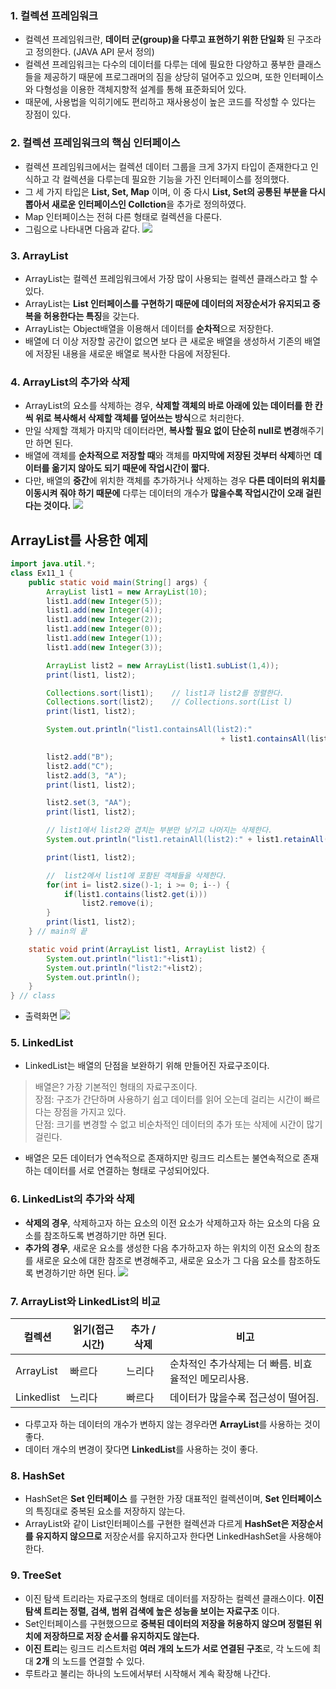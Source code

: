 ### 1. 컬렉션 프레임워크
- 컬렉션 프레임워크란, **데이터 군(group)을 다루고 표현하기 위한 단일화** 된 구조라고 정의한다. (JAVA API 문서 정의)
- 컬렉션 프레임워크는 다수의 데이터를 다루는 데에 필요한 다양하고 풍부한 클래스들을 제공하기 때문에 프로그래머의 짐을 상당히 덜어주고 있으며, 또한 인터페이스와 다형성을 이용한 객체지향적 설계를 통해 표준화되어 있다.
- 때문에, 사용법을 익히기에도 편리하고 재사용성이 높은 코드를 작성할 수 있다는 장점이 있다.


### 2. 컬렉션 프레임워크의 핵심 인터페이스
- 컬렉션 프레임워크에서는 컬렉션 데이터 그룹을 크게 3가지 타입이 존재한다고 인식하고 각 컬렉션을 다루는데 필요한 기능을 가진 인터페이스를 정의했다.
- 그 세 가지 타입은 **List, Set, Map** 이며, 이 중 다시 **List, Set의 공통된 부분을 다시 뽑아서 새로운 인터페이스인 Collction**을 추가로 정의하였다.
- Map 인터페이스는 전혀 다른 형태로 컬렉션을 다룬다.
- 그림으로 나타내면 다음과 같다.
![](https://images.velog.io/images/cil05265/post/99a3e6a1-5a6b-4a0a-9447-b7fdb0bff3db/KakaoTalk_Photo_2021-11-21-02-10-18.jpeg)

### 3. ArrayList
- ArrayList는 컬렉션 프레임워크에서 가장 많이 사용되는 컬렉션 클래스라고 할 수 있다.
- ArrayList는 **List 인터페이스를 구현하기 때문에 데이터의 저장순서가 유지되고 중복을 허용한다는 특징**을 갖는다.
- ArrayList는 Object배열을 이용해서 데이터를 **순차적**으로 저장한다.
- 배열에 더 이상 저장할 공간이 없으면 보다 큰 새로운 배열을 생성하서 기존의 배열에 저장된 내용을 새로운 배열로 복사한 다음에 저장된다.

### 4. ArrayList의 추가와 삭제
- ArrayList의 요소를 삭제하는 경우, **삭제할 객체의 바로 아래에 있는 데이터를 한 칸 씩 위로 복사해서 삭제할 객체를 덮어쓰는 방식**으로 처리한다.
- 만일 삭제할 객체가 마지막 데이터라면, **복사할 필요 없이 단순히 null로 변경**해주기만 하면 된다.
- 배열에 객체를 **순차적으로 저장할 때**와 객체를 **마지막에 저장된 것부터 삭제**하면 **데이터를 옮기지 않아도 되기 때문에 작업시간이 짧다.**
- 다만, 배열의 **중간**에 위치한 객체를 추가하거나 삭제하는 경우 **다른 데이터의 위치를 이동시켜 줘야 하기 때문에** 다루는 데이터의 개수가 **많을수록 작업시간이 오래 걸린다는 것이다.**
![](https://images.velog.io/images/cil05265/post/3c20a040-2d07-4df7-8d22-67b504fcbdbf/KakaoTalk_Photo_2021-11-21-02-53-45.jpeg)


## ArrayList를 사용한 예제

```java
import java.util.*;
class Ex11_1 {
	public static void main(String[] args) {
		ArrayList list1 = new ArrayList(10);
		list1.add(new Integer(5));
		list1.add(new Integer(4));
		list1.add(new Integer(2));
		list1.add(new Integer(0));
		list1.add(new Integer(1));
		list1.add(new Integer(3));

		ArrayList list2 = new ArrayList(list1.subList(1,4)); 
		print(list1, list2);

		Collections.sort(list1);	// list1과 list2를 정렬한다.
		Collections.sort(list2);	// Collections.sort(List l)
		print(list1, list2);

		System.out.println("list1.containsAll(list2):"
                                               + list1.containsAll(list2));

		list2.add("B");
		list2.add("C");
		list2.add(3, "A");
		print(list1, list2);

		list2.set(3, "AA");
		print(list1, list2);

		// list1에서 list2와 겹치는 부분만 남기고 나머지는 삭제한다.
		System.out.println("list1.retainAll(list2):" + list1.retainAll(list2));

		print(list1, list2);

		//  list2에서 list1에 포함된 객체들을 삭제한다.
		for(int i= list2.size()-1; i >= 0; i--) {
			if(list1.contains(list2.get(i)))
				list2.remove(i);
		}
		print(list1, list2);
	} // main의 끝

	static void print(ArrayList list1, ArrayList list2) {
		System.out.println("list1:"+list1);
		System.out.println("list2:"+list2);
		System.out.println();		
	}
} // class

```

- 출력화면
![](https://images.velog.io/images/cil05265/post/47f4dd77-943a-4f71-9c8c-7cad4044ab6e/%E3%82%B9%E3%82%AF%E3%83%AA%E3%83%BC%E3%83%B3%E3%82%B7%E3%83%A7%E3%83%83%E3%83%88%202021-11-21%203.44.26.png)



### 5. LinkedList
- LinkedList는 배열의 단점을 보완하기 위해 만들어진 자료구조이다.

> 배열은? 가장 기본적인 형태의 자료구조이다. <br>
  장점: 구조가 간단하며 사용하기 쉽고 데이터를 읽어 오는데 걸리는 시간이 빠르다는 장점을 가지고 있다. <Br>
  단점: 크기를 변경할 수 없고 비순차적인 데이터의 추가 또는 삭제에 시간이 많기 걸린다.

- 배열은 모든 데이터가 연속적으로 존재하지만 링크드 리스트는 불연속적으로 존재하는 데이터를 서로 연결하는 형태로 구성되어있다.

### 6. LinkedList의 추가와 삭제
- **삭제의 경우**, 삭제하고자 하는 요소의 이전 요소가 삭제하고자 하는 요소의 다음 요소를 참조하도록 변경하기만 하면 된다.
- **추가의 경우**, 새로운 요소를 생성한 다음 추가하고자 하는 위치의 이전 요소의 참조를 새로운 요소에 대한 참조로 변경해주고, 새로운 요소가 그 다음 요소를 참조하도록 변경하기만 하면 된다.
![](https://images.velog.io/images/cil05265/post/1e53f81e-96fd-4ea7-9452-f2c5d2473814/KakaoTalk_Photo_2021-11-21-03-21-23.jpeg)

### 7. ArrayList와 LinkedList의 비교
| 컬렉션     | 읽기(접근시간)| 추가 / 삭제 | 비고 |
-----------|-----------|-----------|-----------
| ArrayList | 빠르다 | 느리다 | 순차적인 추가삭제는 더 빠름. 비효율적인 메모리사용. |
| Linkedlist  | 느리다 | 빠르다 | 데이터가 많을수록 접근성이 떨어짐.|

- 다루고자 하는 데이터의 개수가 변하지 않는 경우라면 **ArrayList**를 사용하는 것이 좋다.
- 데이터 개수의 변경이 잦다면 **LinkedList**를 사용하는 것이 좋다.


### 8. HashSet
- HashSet은 **Set 인터페이스** 를 구현한 가장 대표적인 컬렉션이며, **Set 인터페이스** 의 특징대로 중복된 요소를 저장하지 않는다.
- ArrayList와 같이 List인터페이스를 구현한 컬렉션과 다르게 **HashSet은 저장순서를 유지하지 않으므로** 저장순서를 유지하고자 한다면 LinkedHashSet을 사용해야 한다.

### 9. TreeSet
- 이진 탐색 트리라는 자료구조의 형태로 데이터를 저장하는 컬렉션 클래스이다. **이진 탐색 트리는 정렬, 검색, 범위 검색에 높은 성능을 보이는 자료구조** 이다.
- Set인터페이스를 구현했으므로 **중복된 데이터의 저장을 허용하지 않으며 정렬된 위치에 저장하므로 저장 순서를 유지하지도 않는다.**
- **이진 트리**는 링크드 리스트처럼 **여러 개의 노드가 서로 연결된 구조**로, 각 노드에 최대 **2개** 의 노드를 연결할 수 있다.
- 루트라고 불리는 하나의 노드에서부터 시작해서 계속 확장해 나간다.












